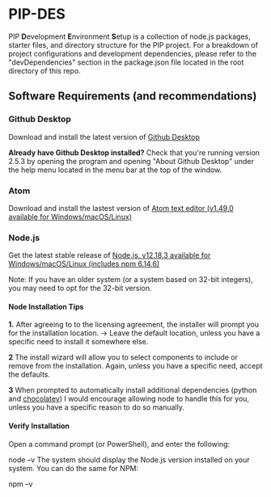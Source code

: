 # PIP-DES

PIP **D**evelopment **E**nvironment **S**etup is a collection of node.js packages, starter files, and directory structure for the PIP project. For a breakdown of project configurations and development dependencies, please refer to the "devDependencies" section in the package.json file located in the root directory of this repo.

## Software Requirements (and recommendations)

### Github Desktop
Download and install the latest version of <a href="https://desktop.github.com/">Github Desktop</a>

**Already have Github Desktop installed?** Check that you're running version 2.5.3 by opening the program and opening "About Github Desktop" under the help menu located in the menu bar at the top of the window. 


### Atom 
Download and install the lastest version of <a href="https://atom.io/" target="_blank"> Atom text editor (v1.49.0 available for Windows/macOS/Linux)</a>

### Node.js
Get the latest stable release of <a href="https://nodejs.org/en/download/" target="_blank">Node.js, v12.18.3 available for Windows/macOS/Linux (includes npm 6.14.6) </a>

Note: If you have an older system (or a system based on 32-bit integers), you may need to opt for the 32-bit version.

#### Node Installation Tips

**1.** After agreeing to to the licensing agreement, the installer will prompt you for the installation location. -> Leave the default location, unless you have a specific need to install it somewhere else.

**2** The install wizard will allow you to select components to include or remove from the installation. Again, unless you have a specific need, accept the defaults.

**3** When prompted to automatically install additional dependencies (python and <a href="https://chocolatey.org/packages/nodejs">chocolatey</a>) I would encourage allowing node to handle this for you, unless you have a specific reason to do so manually. 


#### Verify Installation
Open a command prompt (or PowerShell), and enter the following:

node –v
The system should display the Node.js version installed on your system. You can do the same for NPM:

npm –v
